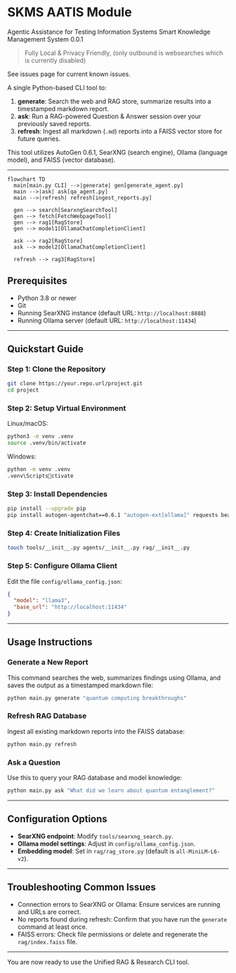 
# SKMS AATIS Module
Agentic Assistance for Testing Information Systems
Smart Knowledge Management System 0.0.1

> Fully Local & Privacy Friendly, (only outbound is websearches which is currently disabled) 

See issues page for current known issues.

A single Python-based CLI tool to:

1. **generate**: Search the web and RAG store, summarize results into a timestamped markdown report.
2. **ask**: Run a RAG-powered Question & Answer session over your previously saved reports.
3. **refresh**: Ingest all markdown (`.md`) reports into a FAISS vector store for future queries.

This tool utilizes AutoGen 0.6.1, SearXNG (search engine), Ollama (language model), and FAISS (vector database).

---
```mermaid
flowchart TD
  main[main.py CLI] -->|generate| gen[generate_agent.py]
  main -->|ask| ask[qa_agent.py]
  main -->|refresh| refresh[ingest_reports.py]

  gen --> search[SearxngSearchTool]
  gen --> fetch[FetchWebpageTool]
  gen --> rag1[RagStore]
  gen --> model1[OllamaChatCompletionClient]

  ask --> rag2[RagStore]
  ask --> model2[OllamaChatCompletionClient]

  refresh --> rag3[RagStore]

```

## Prerequisites

- Python 3.8 or newer
- Git
- Running SearXNG instance (default URL: `http://localhost:8888`)
- Running Ollama server (default URL: `http://localhost:11434`)

---

## Quickstart Guide

### Step 1: Clone the Repository

```bash
git clone https://your.repo.url/project.git
cd project
```

### Step 2: Setup Virtual Environment

Linux/macOS:
```bash
python3 -m venv .venv
source .venv/bin/activate
```

Windows:
```bash
python -m venv .venv
.venv\Scriptsctivate
```

### Step 3: Install Dependencies

```bash
pip install --upgrade pip
pip install autogen-agentchat==0.6.1 "autogen-ext[ollama]" requests beautifulsoup4 sentence-transformers faiss-cpu
```

### Step 4: Create Initialization Files

```bash
touch tools/__init__.py agents/__init__.py rag/__init__.py
```

### Step 5: Configure Ollama Client

Edit the file `config/ollama_config.json`:

```json
{
  "model": "llama3",
  "base_url": "http://localhost:11434"
}
```

---

## Usage Instructions

### Generate a New Report

This command searches the web, summarizes findings using Ollama, and saves the output as a timestamped markdown file:

```bash
python main.py generate "quantum computing breakthroughs"
```

### Refresh RAG Database

Ingest all existing markdown reports into the FAISS database:

```bash
python main.py refresh
```

### Ask a Question

Use this to query your RAG database and model knowledge:

```bash
python main.py ask "What did we learn about quantum entanglement?"
```

---

## Configuration Options

- **SearXNG endpoint**: Modify `tools/searxng_search.py`.
- **Ollama model settings**: Adjust in `config/ollama_config.json`.
- **Embedding model**: Set in `rag/rag_store.py` (default is `all-MiniLM-L6-v2`).

---

## Troubleshooting Common Issues

- Connection errors to SearXNG or Ollama: Ensure services are running and URLs are correct.
- No reports found during refresh: Confirm that you have run the `generate` command at least once.
- FAISS errors: Check file permissions or delete and regenerate the `rag/index.faiss` file.

---

You are now ready to use the Unified RAG & Research CLI tool.
